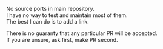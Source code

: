 No source ports in main repository.\
I have no way to test and maintain most of them.\
The best I can do is to add a link.

There is no guaranty that any particular PR will be accepted.\
If you are unsure, ask first, make PR second.
